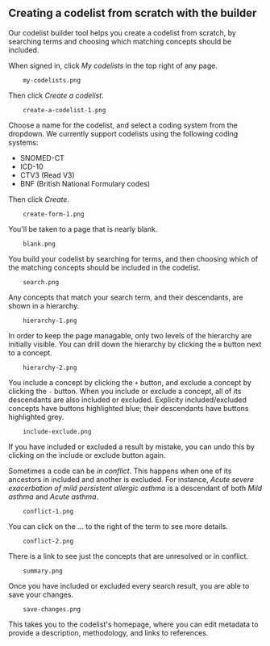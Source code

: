 ## Creating a codelist from scratch with the builder

Our codelist builder tool helps you create a codelist from scratch,
by searching terms and choosing which matching concepts should be included.

When signed in, click *My codelists* in the top right of any page.

        my-codelists.png

Then click *Create a codelist*.

        create-a-codelist-1.png

Choose a name for the codelist, and select a coding system from the dropdown.
We currently support codelists using the following coding systems:

* SNOMED-CT
* ICD-10
* CTV3 (Read V3)
* BNF (British National Formulary codes)

Then click *Create*.

        create-form-1.png

You'll be taken to a page that is nearly blank.

        blank.png

You build your codelist by searching for terms, and then choosing which of the matching concepts should be included in the codelist.

        search.png

Any concepts that match your search term, and their descendants, are shown in a hierarchy.

        hierarchy-1.png

In order to keep the page managable, only two levels of the hierarchy are initially visible.
You can drill down the hierarchy by clicking the `⊞` button next to a concept.

        hierarchy-2.png

You include a concept by clicking the `+` button, and exclude a concept by clicking the `-` button.
When you include or exclude a concept, all of its descendants are also included or excluded.
Explicity included/excluded concepts have buttons highlighted blue;
their descendants have buttons highlighted grey.

        include-exclude.png

If you have included or excluded a result by mistake, you can undo this by clicking on the include or exclude button again.

Sometimes a code can be *in conflict*.
This happens when one of its ancestors in included and another is excluded.
For instance, *Acute severe exacerbation of mild persistent allergic asthma*
is a descendant of both *Mild asthma* and *Acute asthma*.

        conflict-1.png

You can click on the *...* to the right of the term to see more details.

        conflict-2.png

There is a link to see just the concepts that are unresolved or in conflict.

        summary.png

Once you have included or excluded every search result, you are able to save your changes.

        save-changes.png

This takes you to the codelist's homepage, where you can edit metadata to provide a description, methodology, and links to references.
